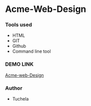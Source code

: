 # Acme-Web-Design

### Tools used

- HTML
- GIT
- Github
- Command line tool

### DEMO LINK

[Acme-web-Design](exmple.link)

### Author

- Tuchela
